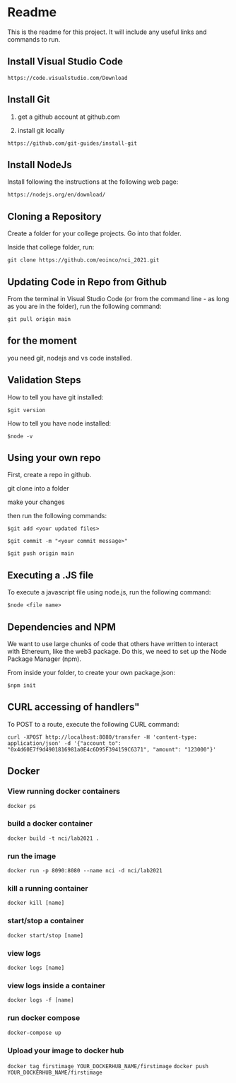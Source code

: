 
# Readme #

This is the readme for this project.  It will include any useful links and commands to run.

## Install Visual Studio Code ##

```https://code.visualstudio.com/Download```

## Install Git ##

1. get a github account at github.com

2. install git locally

```https://github.com/git-guides/install-git```

## Install NodeJs ##

Install following the instructions at the following web page:

```https://nodejs.org/en/download/```

## Cloning a Repository ##

Create a folder for your college projects.  Go into that folder.

Inside that college folder, run:

```git clone https://github.com/eoinco/nci_2021.git```

## Updating Code in Repo from Github ##

From the terminal in Visual Studio Code (or from the command line - as long as you are in the folder), run the following command:

```git pull origin main```

## for the moment ##

you need git, nodejs and vs code installed.

## Validation Steps ##

How to tell you have git installed:

```$git version```

How to tell you have node installed:

```$node -v```

## Using your own repo ##

First, create a repo in github.

git clone into a folder

make your changes

then run the following commands:

```$git add <your updated files>```

```$git commit -m "<your commit message>"```

```$git push origin main```

## Executing a .JS file ##

To execute a javascript file using node.js, run the following command:

```$node <file name>```


## Dependencies and NPM ##

We want to use large chunks of code that others have written to interact with Ethereum, like the web3 package.  Do this, we need to set up the Node Package Manager (npm).

From inside your folder, to create your own package.json:

```$npm init```


## CURL accessing of handlers"

To POST to a route, execute the following CURL command:

```curl -XPOST http://localhost:8080/transfer -H 'content-type: application/json' -d '{"account_to": "0x4d60E7f9d4901816981a0E4c6D95F394159C6371", "amount": "123000"}'```


## Docker ##

### View running docker containers ###

```docker ps```

### build a docker container ###

```docker build -t nci/lab2021 .```

### run the image ###

```docker run -p 8090:8080 --name nci -d nci/lab2021```

### kill a running container ###
```docker kill [name]```

### start/stop a container ###
```docker start/stop [name]```

### view logs ###
```docker logs [name]```

### view logs inside a container ###
```docker logs -f [name]```

### run docker compose ###
```docker-compose up```


### Upload your image to docker hub ###
```docker tag firstimage YOUR_DOCKERHUB_NAME/firstimage```
```docker push YOUR_DOCKERHUB_NAME/firstimage```

